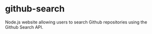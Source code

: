 # github-search
Node.js website allowing users to search Github repositories using the Github Search API. 
